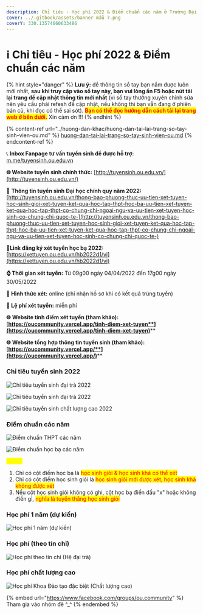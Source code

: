 ```yaml
---
description: Chỉ tiêu - Học phí 2022 & Điểm chuẩn các năm ở Trường Đại học Mở Tp.HCM
cover: ../.gitbook/assets/banner mẫu 7.png
coverY: 330.13574660633486
---
```


# ℹ Chỉ tiêu - Học phí 2022 & Điểm chuẩn các năm

{% hint style="danger" %}
**Lưu ý:** để thông tin sổ tay bạn nắm được luôn mới nhất, **sau khi truy cập vào sổ tay này, bạn vui lòng ấn F5 hoặc nút tải lại trang để cập nhật thông tin mới nhất** (vì sổ tay thường xuyên chỉnh sửa nên yêu cầu phải refesh để cập nhật, nếu không thì bạn vẫn đang ở phiên bản cũ, khi đọc có thể sai sót). <mark style="color:red;">**Bạn có thể đọc hướng dẫn cách tải lại trang web ở bên dưới.**</mark> Xin cảm ơn !!!
{% endhint %}

{% content-ref url="../huong-dan-khac/huong-dan-tai-lai-trang-so-tay-sinh-vien-ou.md" %}
[huong-dan-tai-lai-trang-so-tay-sinh-vien-ou.md](../huong-dan-khac/huong-dan-tai-lai-trang-so-tay-sinh-vien-ou.md)
{% endcontent-ref %}

📞 **Inbox Fanpage tư vấn tuyển sinh để được hỗ trợ:** [m.me/tuyensinh.ou.edu.vn](https://m.me/tuyensinh.ou.edu.vn)

**🌐 Website tuyển sinh chính thức:** [http://tuyensinh.ou.edu.vn/](http://tuyensinh.ou.edu.vn/)

🔗 **Thông tin tuyển sinh Đại học chính quy năm 2022:** [http://tuyensinh.ou.edu.vn/thong-bao-phuong-thuc-uu-tien-xet-tuyen-hoc-sinh-gioi-xet-tuyen-ket-qua-hoc-tap-thpt-hoc-ba-uu-tien-xet-tuyen-ket-qua-hoc-tap-thpt-co-chung-chi-ngoai-ngu-va-uu-tien-xet-tuyen-hoc-sinh-co-chung-chi-quoc-te-](http://tuyensinh.ou.edu.vn/thong-bao-phuong-thuc-uu-tien-xet-tuyen-hoc-sinh-gioi-xet-tuyen-ket-qua-hoc-tap-thpt-hoc-ba-uu-tien-xet-tuyen-ket-qua-hoc-tap-thpt-co-chung-chi-ngoai-ngu-va-uu-tien-xet-tuyen-hoc-sinh-co-chung-chi-quoc-te-)

🔗**Link đăng ký xét tuyển học bạ 2022:** [https://xettuyen.ou.edu.vn/hb2022d1/vi](https://xettuyen.ou.edu.vn/hb2022d1/vi)

**⌚ Thời gian xét tuyển:** Từ 09g00 ngày 04/04/2022 đến 17g00 ngày 30/05/2022&#x20;

**📌 Hình thức xét:** online (chỉ nhận hồ sơ khi có kết quả trúng tuyển)

**📌 Lệ phí xét tuyển:** miễn phí

**🌐** **Website tính điểm xét tuyển (tham khảo):** [**https://oucommunity.vercel.app/tinh-diem-xet-tuyen**](https://oucommunity.vercel.app/tinh-diem-xet-tuyen)****

**🌐** **Website tổng hợp thông tin tuyển sinh (tham khảo):** [**https://oucommunity.vercel.app/**](https://oucommunity.vercel.app/)****

### Chỉ tiêu tuyển sinh 2022

![Chỉ tiêu tuyển sinh đại trà 2022](../.gitbook/assets/1.png)

![Chỉ tiêu tuyển sinh đại trà 2022](<../.gitbook/assets/2 (1).png>)

![Chỉ tiêu tuyển sinh chất lượng cao 2022](../.gitbook/assets/3.png)

### Điểm chuẩn các năm

![Điểm chuẩn THPT các năm](../.gitbook/assets/4.png)

![Điểm chuẩn học bạ các năm](<../.gitbook/assets/5 (1).png>)

<mark style="color:yellow;">**Lưu ý:**</mark>

1. Chỉ có cột điểm học bạ là <mark style="color:red;">học sinh giỏi & học sinh khá có thể xét</mark>
2. Chỉ có cột điểm học sinh giỏi là <mark style="color:red;">học sinh giỏi mới được xét, học sinh khá không được xét</mark>
3. Nếu cột học sinh giỏi không có ghi, cột học bạ điền dấu "x" hoặc không điền gì, <mark style="color:red;">nghĩa là tuyển thẳng học sinh giỏi</mark>

### Học phí 1 năm (dự kiến)

![Học phí 1 năm (dự kiến)](../.gitbook/assets/6.png)

### Học phí (theo tín chỉ)

![Học phí theo tín chỉ (Hệ đại trà)](<../.gitbook/assets/hp tín chỉ 2020.PNG>)

### Học phí chất lượng cao

![Học phí Khoa Đào tạo đặc biệt (Chất lượng cao)](<../.gitbook/assets/hp clc 2020.PNG>)

{% embed url="https://www.facebook.com/groups/ou.community" %}
Tham gia vào nhóm đê ^\_^
{% endembed %}
